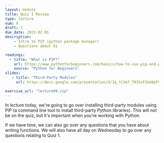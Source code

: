 ```yaml
---
layout: module
title: Quiz 1 Review
type: lecture
num: 9
draft: 1
due_date: 2021-02-01
description:
    - Intro to PIP (python package manager)
    - Questions about Q1

readings:
  - title: "What is PIP?"
    url: https://www.pythonforbeginners.com/basics/how-to-use-pip-and-pypi
    source: "Python for Beginners"
slides: 
   - title: "Third-Party Modules"
     url: https://docs.google.com/presentation/d/1q_tC3m7_T0JhzFIkU0pFObpvYdvkZnXKWko5r28jCa0/edit?usp=sharing

exercise_url: "lecture09.zip"
---
```


In lecture today, we're going to go over installing third-party modules using PIP (a command line tool to install third-party Python libraries). This will not be on the quiz, but it's important when you're working with Python. 

If we have time, we can also go over any questions that you have about writing functions. We will also have all day on Wednesday to go over any questions relating to Quiz 1.
